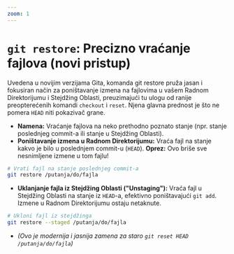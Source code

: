 ```yaml
---
zoom: 1
---
```


# `git restore`: Precizno vraćanje fajlova (novi pristup)

<v-click>

Uvedena u novijim verzijama Gita, komanda git restore pruža jasan i fokusiran način za poništavanje izmena na fajlovima 
u vašem Radnom Direktorijumu i Stejdžing Oblasti, preuzimajući tu ulogu od ranije preopterećenih komandi `checkout` i `reset`. 
Njena glavna prednost je što ne pomera `HEAD` niti pokazivač grane.

</v-click>

<v-clicks>

- **Namena:** Vraćanje fajlova na neko prethodno poznato stanje (npr. stanje poslednjeg commit-a ili stanje u Stejdžing Oblasti).
- **Poništavanje izmena u Radnom Direktorijumu:** Vraća fajl na stanje kakvo je bilo u poslednjem commit-u (`HEAD`). **Oprez:** Ovo briše sve nesnimljene izmene u tom fajlu!
```bash
# Vrati fajl na stanje poslednjeg commit-a
git restore /putanja/do/fajla
```

- **Uklanjanje fajla iz Stejdžing Oblasti ("Unstaging"):** Vraća fajl u Stejdžing Oblasti na stanje iz `HEAD`-a, 
efektivno poništavajući `git add`. Izmene u Radnom Direktorijumu ostaju netaknute.
```bash
# Ukloni fajl iz stejdžinga
git restore --staged /putanja/do/fajla
```

- *(Ovo je modernija i jasnija zamena za staro `git reset HEAD /putanja/do/fajla`)*

</v-clicks>
